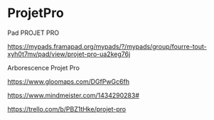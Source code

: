 # ProjetPro

Pad PROJET PRO

https://mypads.framapad.org/mypads/?/mypads/group/fourre-tout-xyh0t7mv/pad/view/projet-pro-ua2keg76j


Arborescence Projet Pro

https://www.gloomaps.com/DGfPwGc6fh

https://www.mindmeister.com/1434290283#

https://trello.com/b/PBZ1tHke/projet-pro
